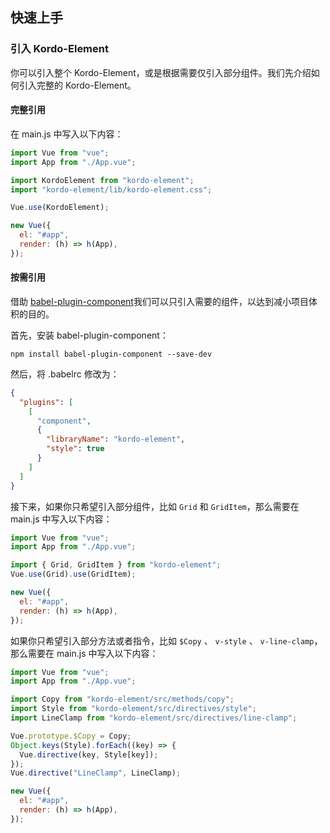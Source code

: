 ## 快速上手

### 引入 Kordo-Element

你可以引入整个 Kordo-Element，或是根据需要仅引入部分组件。我们先介绍如何引入完整的 Kordo-Element。

#### 完整引用

在 main.js 中写入以下内容：

```javascript
import Vue from "vue";
import App from "./App.vue";

import KordoElement from "kordo-element";
import "kordo-element/lib/kordo-element.css";

Vue.use(KordoElement);

new Vue({
  el: "#app",
  render: (h) => h(App),
});
```

#### 按需引用

借助 [babel-plugin-component](https://github.com/ElementUI/babel-plugin-component)我们可以只引入需要的组件，以达到减小项目体积的目的。

首先，安装 babel-plugin-component：

```shell
npm install babel-plugin-component --save-dev
```

然后，将 .babelrc 修改为：

```json
{
  "plugins": [
    [
      "component",
      {
        "libraryName": "kordo-element",
        "style": true
      }
    ]
  ]
}
```

接下来，如果你只希望引入部分组件，比如 `Grid` 和 `GridItem`，那么需要在 main.js 中写入以下内容：

```javascript
import Vue from "vue";
import App from "./App.vue";

import { Grid, GridItem } from "kordo-element";
Vue.use(Grid).use(GridItem);

new Vue({
  el: "#app",
  render: (h) => h(App),
});
```

如果你只希望引入部分方法或者指令，比如 `$Copy` 、 `v-style` 、 `v-line-clamp`，那么需要在 main.js 中写入以下内容：

```javascript
import Vue from "vue";
import App from "./App.vue";

import Copy from "kordo-element/src/methods/copy";
import Style from "kordo-element/src/directives/style";
import LineClamp from "kordo-element/src/directives/line-clamp";

Vue.prototype.$Copy = Copy;
Object.keys(Style).forEach((key) => {
  Vue.directive(key, Style[key]);
});
Vue.directive("LineClamp", LineClamp);

new Vue({
  el: "#app",
  render: (h) => h(App),
});
```
